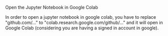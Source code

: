 Open the Jupyter Notebook in Google Colab

In order to open a jupyter notebook in google colab, you have to replace "github.com/..." to "colab.research.google.com/github/..." and it will open in Google Colab (considering you are having a signed in account in google).